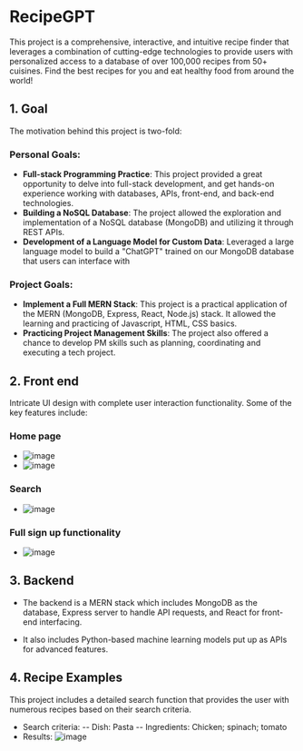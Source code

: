 # RecipeGPT

This project is a comprehensive, interactive, and intuitive recipe finder that leverages a combination of cutting-edge technologies to provide users with personalized access to a database of over 100,000 recipes from 50+ cuisines.
Find the best recipes for you and eat healthy food from around the world!

## 1. Goal

The motivation behind this project is two-fold:

### Personal Goals:
- **Full-stack Programming Practice**: This project provided a great opportunity to delve into full-stack development, and get hands-on experience working with databases, APIs, front-end, and back-end technologies.
- **Building a NoSQL Database**: The project allowed the exploration and implementation of a NoSQL database (MongoDB) and utilizing it through REST APIs.
- **Development of a Language Model for Custom Data**: Leveraged a large language model to build a "ChatGPT" trained on our MongoDB database that users can interface with

### Project Goals:
- **Implement a Full MERN Stack**: This project is a practical application of the MERN (MongoDB, Express, React, Node.js) stack. It allowed the learning and practicing of Javascript, HTML, CSS basics.
- **Practicing Project Management Skills**: The project also offered a chance to develop PM skills such as planning, coordinating and executing a tech project.

## 2. Front end

Intricate UI design with complete user interaction functionality. Some of the key features include:

### Home page
- ![image](https://github.com/bhulston/RecipeDB-Project-in-progress/assets/79114425/02e0b70d-e621-472a-87da-bc0c7d8a9f7e)
- ![image](https://github.com/bhulston/RecipeDB-Project-in-progress/assets/79114425/a8077730-e8ff-4c3d-9c24-efff2a64223d)


### Search
- ![image](https://github.com/bhulston/RecipeDB-Project-in-progress/assets/79114425/14034711-0a2b-4130-8cf0-6d2ae9020c35)


### Full sign up functionality
- ![image](https://github.com/bhulston/RecipeDB-Project-in-progress/assets/79114425/e6dd787f-4b28-415f-a058-875fcffb4fb4)

## 3. Backend

- The backend is a MERN stack which includes MongoDB as the database, Express server to handle API requests, and React for front-end interfacing. 

- It also includes Python-based machine learning models put up as APIs for advanced features.


## 4. Recipe Examples

This project includes a detailed search function that provides the user with numerous recipes based on their search criteria.

- Search criteria: 
 -- Dish: Pasta
 -- Ingredients: Chicken; spinach; tomato
- Results:
![image](https://github.com/bhulston/RecipeDB-Project-in-progress/assets/79114425/65fae409-19e0-4880-8433-11e2920ec7b2)

